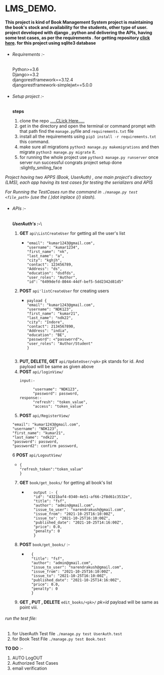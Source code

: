 # LMS_DEMO.
**This project is kind of Book Management System project is maintaining the book's stock and availability for the students, other type of user.
project developed with django , python and delivering the APIs, having some test cases, as per the requirements .
for getting repository [ click here](https://github.com/nakushwah/nakushwah.git). for this project using sqlite3 database** 

* ###### Requirements :-
    Python>=3.6\
    Django>=3.2\
    djangorestframework==3.12.4\
    djangorestframework-simplejwt==5.0.0

* ###### Setup project  :-
    **steps**
    1. clone the repo  [.....CLick Here.....](https://github.com/nakushwah/nakushwah.git)
    2. get in the directory and open the terminal or command prompt with that path find the `manage.py`file and `requirements.txt` file 
    3. install all the requirements using `pip3 install -r requirements.txt` this command.
    4. make sure all migrations `python3 manage.py makemigrations` and then migrate `python3 manage.py migrate` it.
    5. for running the whole project use `python3 manage.py runserver` once server run successful congrats project setup done :slightly_smiling_face
  

_Project having  two APPS (Book, UserAuth) , one main project's directory (LMS), each app having its test cases for testing the serializers and APIS_

_For Running the TestCases run the command in `./manage.py test <file_path>` (use the (.)dot inplace (/) slash)._


* ###### APIs :-
  _**UserAuth's :-**_\
  1. **GET** `api\ListCreateUser` for getting all the user's list 
      * ```
        "email": "kumar1243@gmail.com",
        "username": "kumar1234",
        "first_name": "nk",
        "last_name": "a",
        "city": "kghjh",
        "contact": 123456789,
        "Address": "ds",
        "education": "dsdfds",
        "user_roles": "Author",
        "id": "6499defd-8044-44df-bef5-5dd2342d81d5"

  2. **POST** `api'listCreateUser` for creating users 
      * ```
        payload {
        "email": "kumar1243@gmail.com",
        "username": "NDK123",
        "first_name": "kumar21",
        "last_name": "ndk22",
        "city": "Indore",
        "contact": 2134567890,
        "Address": "india",
        "education": "BE",
        "password": <"passworrd">,
        "user_roles": "Author/Student"        
        }
    
  3. **PUT, DELETE, GET** `api/UpdateUser/<pk>` pk stands for id. And payload will be same as given above   
  4. **POST** `api/loginView/`
     ```
     input:-
        
           "username": "NDK123",
           "password": password,
     response:- 
           "refresh": "token_value",
           "access": "token_value"
     
  5. **POST** `api/RegisterView/`
    ``` {
    "email": "kumar1243@gmail.com",
    "username": "NDK123",
    "first_name": "kumar21",
    "last_name": "ndk22",
    "password": password,
    "password2": confirm password,
    ```
  6 **POST** `api/LogoutView/` 
    
    * 
      ```
      {
      "refresh_token":"token_value"
      }
      ```
  7. **GET** `book/get_books/` for getting all book's list 
     * ```
          output :- {
          "id": "4321baf4-0340-4e51-af66-2f8d61c3532e",
          "title": "fsf",
          "author": "admin@gmail.com",
          "issue_to_user": "narendrakush@gmail.com",
          "issue_from": "2021-10-25T16:10:00Z",
          "issue_to": "2021-10-25T16:10:00Z",
          "published_date": "2021-10-25T14:16:00Z",
          "price": 0.0,
          "penalty": 0
          }
       ```
  8. **POST** `book/get_books/` :-
      * ```
          {
          "title": "fsf",
          "author": "admin@gmail.com",
          "issue_to_user": "narendrakush@gmail.com",
          "issue_from": "2021-10-25T16:10:00Z",
          "issue_to": "2021-10-25T16:10:00Z",
          "published_date": "2021-10-25T14:16:00Z",
          "price": 0.0,
          "penalty": 0
          }
        ```
  9. **GET , PUT , DELETE**  `edit_books/<pk>/` _pk=id_ payload will be same as point viii.


###### run the test file:
  1. for UserAuth Test file `./manage.py test UserAuth.test`
  2. for Book Test File `./manage.py test Book.test`


**TO DO** :- 
1. AUTO LogOUT
2. Authorized Test Cases
3. email verification 

  
    



    
